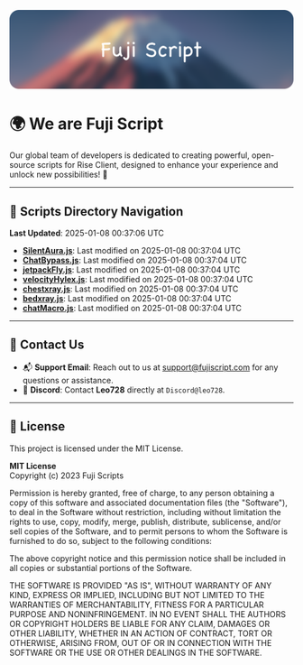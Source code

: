 ![Banner](.github/b.webp)

# 🌍 **We are Fuji Script**

Our global team of developers is dedicated to creating powerful, open-source scripts for Rise Client, designed to enhance your experience and unlock new possibilities! 🌟

---
<!-- SCRIPTS_NAVIGATION_START -->
## 📂 **Scripts Directory Navigation**

**Last Updated**: 2025-01-08 00:37:06 UTC

- **[SilentAura.js](scripts/SilentAura.js)**: Last modified on 2025-01-08 00:37:04 UTC
- **[ChatBypass.js](scripts/ChatBypass.js)**: Last modified on 2025-01-08 00:37:04 UTC
- **[jetpackFly.js](scripts/jetpackFly.js)**: Last modified on 2025-01-08 00:37:04 UTC
- **[velocityHylex.js](scripts/velocityHylex.js)**: Last modified on 2025-01-08 00:37:04 UTC
- **[chestxray.js](scripts/chestxray.js)**: Last modified on 2025-01-08 00:37:04 UTC
- **[bedxray.js](scripts/bedxray.js)**: Last modified on 2025-01-08 00:37:04 UTC
- **[chatMacro.js](scripts/chatMacro.js)**: Last modified on 2025-01-08 00:37:04 UTC

<!-- SCRIPTS_NAVIGATION_END -->

---

## 💬 **Contact Us**  
- 📬 **Support Email**: Reach out to us at [support@fujiscript.com](mailto:support@fujiscript.com) for any questions or assistance.  
- 💬 **Discord**: Contact **Leo728** directly at `Discord@leo728`.

---

## 📜 **License**

This project is licensed under the MIT License.  

**MIT License**  
Copyright (c) 2023 Fuji Scripts  

Permission is hereby granted, free of charge, to any person obtaining a copy of this software and associated documentation files (the "Software"), to deal in the Software without restriction, including without limitation the rights to use, copy, modify, merge, publish, distribute, sublicense, and/or sell copies of the Software, and to permit persons to whom the Software is furnished to do so, subject to the following conditions:  

The above copyright notice and this permission notice shall be included in all copies or substantial portions of the Software.  

THE SOFTWARE IS PROVIDED "AS IS", WITHOUT WARRANTY OF ANY KIND, EXPRESS OR IMPLIED, INCLUDING BUT NOT LIMITED TO THE WARRANTIES OF MERCHANTABILITY, FITNESS FOR A PARTICULAR PURPOSE AND NONINFRINGEMENT. IN NO EVENT SHALL THE AUTHORS OR COPYRIGHT HOLDERS BE LIABLE FOR ANY CLAIM, DAMAGES OR OTHER LIABILITY, WHETHER IN AN ACTION OF CONTRACT, TORT OR OTHERWISE, ARISING FROM, OUT OF OR IN CONNECTION WITH THE SOFTWARE OR THE USE OR OTHER DEALINGS IN THE SOFTWARE.  
